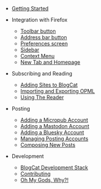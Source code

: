 - [Getting Started](/quickstart)

- Integration with Firefox

  - [Toolbar button](/browseraction)
  - [Address bar button](/pageaction)
  - [Preferences screen](/options)
  - [Sidebar](/sidebar)
  - [Context Menu](/contextmenu)
  - [New Tab and Homepage](/homepage)

- Subscribing and Reading

  - [Adding Sites to BlogCat](/feeddiscovery)
  - [Importing and Exporting OPML](/opml)
  - [Using The Reader](/reader)

- Posting

  - [Adding a Micropub Account](/micropub)
  - [Adding a Mastodon Account](/mastodon)
  - [Adding a Bluesky Account](/bluesky)
  - [Managing Posting Accounts](/postingaccounts)
  - [Composing New Posts](/compose)

- Development
  - [BlogCat Development Stack](/development)
  - [Contributing](/contributing)
  - [Oh My Gods, Why?!](/why)
